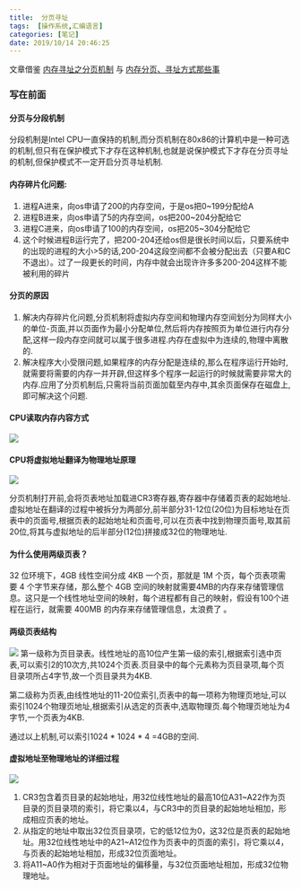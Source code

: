 ```yaml
---
title:  分页寻址
tags:  [操作系统,汇编语言]
categories: [笔记]
date: 2019/10/14 20:46:25
---
```


文章借鉴 [内存寻址之分页机制](https://blog.csdn.net/Tanswer_/article/details/78695370/) 与 [内存分页、寻址方式那些事](https://www.jianshu.com/p/b29dedb246d1)
### 写在前面
#### 分页与分段机制
分段机制是Intel CPU一直保持的机制,而分页机制在80x86的计算机中是一种可选的机制,但只有在保护模式下才存在这种机制,也就是说保护模式下才存在分页寻址的机制,但保护模式不一定开启分页寻址机制.

#### 内存碎片化问题:
1. 进程A进来，向os申请了200的内存空间，于是os把0~199分配给A
2. 进程B进来，向os申请了5的内存空间，os把200~204分配给它
3. 进程C进来，向os申请了100的内存空间，os把205~304分配给它
4. 这个时候进程B运行完了，把200-204还给os但是很长时间以后，只要系统中的出现的进程的大小>5的话,200-204这段空间都不会被分配出去（只要A和C不退出）。过了一段更长的时间，内存中就会出现许许多多200-204这样不能被利用的碎片

#### 分页的原因
1. 解决内存碎片化问题,分页机制将虚拟内存空间和物理内存空间划分为同样大小的单位-页面,并以页面作为最小分配单位,然后将内存按照页为单位进行内存分配,这样一段内存空间就可以属于很多进程.内存在虚拟中为连续的,物理中离散的.
2. 解决程序大小受限问题,如果程序的内存分配是连续的,那么在程序运行开始时,就需要将需要的内存一并开辟,但这样多个程序一起运行的时候就需要非常大的内存.应用了分页机制后,只需将当前页面加载至内存中,其余页面保存在磁盘上,即可解决这个问题.

#### CPU读取内存内容方式

[![](https://upload-images.jianshu.io/upload_images/12321605-5c9b10a191d4b044.jpg?imageMogr2/auto-orient/strip|imageView2/2/w/628/format/webp)](https://upload-images.jianshu.io/upload_images/12321605-5c9b10a191d4b044.jpg?imageMogr2/auto-orient/strip|imageView2/2/w/628/format/webp)

#### CPU将虚拟地址翻译为物理地址原理

[![](https://upload-images.jianshu.io/upload_images/12321605-4e5de5c292f2eeaf.jpg?imageMogr2/auto-orient/strip|imageView2/2/w/480/format/webp)](https://upload-images.jianshu.io/upload_images/12321605-4e5de5c292f2eeaf.jpg?imageMogr2/auto-orient/strip|imageView2/2/w/480/format/webp)

分页机制打开前,会将页表地址加载进CR3寄存器,寄存器中存储着页表的起始地址.虚拟地址在翻译的过程中被拆分为两部分,前半部分31-12位(20位)为目标地址在页表中的页面号,根据页表的起始地址和页面号,可以在页表中找到物理页面号,取其前20位,将其与虚拟地址的后半部分(12位)拼接成32位的物理地址.

#### 为什么使用两级页表？
32 位环境下，4GB 线性空间分成 4KB 一个页，那就是 1M 个页，每个页表项需要 4 个字节来存储，那么整个 4GB 空间的映射就需要4MB的内存来存储管理信息。这只是一个线性地址空间的映射，每个进程都有自己的映射，假设有100个进程在运行，就需要 400MB 的内存来存储管理信息，太浪费了 。
 
 #### 两级页表结构
 [![](https://img-blog.csdn.net/20171202141655836?watermark/2/text/aHR0cDovL2Jsb2cuY3Nkbi5uZXQvVGFuc3dlcl8=/font/5a6L5L2T/fontsize/400/fill/I0JBQkFCMA==/dissolve/70/gravity/SouthEast)](https://img-blog.csdn.net/20171202141655836?watermark/2/text/aHR0cDovL2Jsb2cuY3Nkbi5uZXQvVGFuc3dlcl8=/font/5a6L5L2T/fontsize/400/fill/I0JBQkFCMA==/dissolve/70/gravity/SouthEast)
 第一级称为页目录表。线性地址的高10位产生第一级的索引,根据索引选中页表,可以索引2的10次方,共1024个页表.页目录中的每个元素称为页目录项,每个页目录项所占4字节,故一个页目录共为4KB.
 
第二级称为页表,由线性地址的11-20位索引,页表中的每一项称为物理页地址,可以索引1024个物理页地址,根据索引从选定的页表中,选取物理页.每个物理页地址为4字节,一个页表为4KB.

通过以上机制,可以索引1024 \*  1024 \* 4 =4GB的空间.


#### 虚拟地址至物理地址的详细过程


[![](https://img-blog.csdn.net/20171202141929156?watermark/2/text/aHR0cDovL2Jsb2cuY3Nkbi5uZXQvVGFuc3dlcl8=/font/5a6L5L2T/fontsize/400/fill/I0JBQkFCMA==/dissolve/70/gravity/SouthEast)](https://img-blog.csdn.net/20171202141929156?watermark/2/text/aHR0cDovL2Jsb2cuY3Nkbi5uZXQvVGFuc3dlcl8=/font/5a6L5L2T/fontsize/400/fill/I0JBQkFCMA==/dissolve/70/gravity/SouthEast)

1. CR3包含着页目录的起始地址，用32位线性地址的最高10位A31~A22作为页目录的页目录项的索引，将它乘以4，与CR3中的页目录的起始地址相加，形成相应页表的地址。
2. 从指定的地址中取出32位页目录项，它的低12位为0，这32位是页表的起始地址。用32位线性地址中的A21~A12位作为页表中的页面的索引，将它乘以4，与页表的起始地址相加，形成32位页面地址。
3. 将A11~A0作为相对于页面地址的偏移量，与32位页面地址相加，形成32位物理地址。
